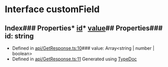 # Interface customField
## Index### Properties* [id](_api_getresponse_.customfield.md#id)* [value](_api_getresponse_.customfield.md#value)## Properties### id: string
* Defined in [api/GetResponse.ts:10](https://github.com/scippio/api-getresponse/blob/a0f8754/src/api/GetResponse.ts#L10)### value: Array<string | number | boolean>
* Defined in [api/GetResponse.ts:11](https://github.com/scippio/api-getresponse/blob/a0f8754/src/api/GetResponse.ts#L11)
Generated using [TypeDoc](http://typedoc.io)